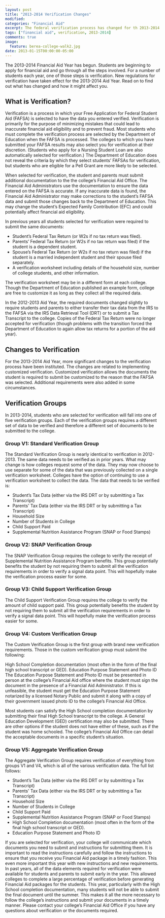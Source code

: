 ```yaml
---
layout: post
title: "2013-2014 Verification Changes"
modified:
categories: "Financial Aid"
excerpt: The federal verification process has changed for th 2013-2014 aid year. Learn about all the changes.
tags: ["financial aid", verification, 2013-2014]
comments: true
image:
  feature: berea-college-walk2.jpg
date: 2013-01-15T00:00:00-05:00
---
```


The 2013-2014 Financial Aid Year has begun. Students are beginning to apply for financial aid and go through all the steps involved. For a number of students each year, one of those steps is verification. New regulations for verification have taken effect for the 2013-2014 Aid Year. Read on to find out what has changed and how it might affect you.

## What is Verification?

Verification is a process in which your Free Application for Federal Student Aid (FAFSA) is selected to have the data you entered verified. Verification is primarily for the purpose of minimizing mistakes that could lead to inaccurate financial aid eligibility and to prevent fraud. Most students who must complete the verification process are selected by the Department of Education when the FAFSA is processed. The colleges to which you have submitted your FAFSA results may also select you for verification at their discretion. (Students who apply for a Nursing Student Loan are also automatically selected for verification.) The Department of Education does not reveal the criteria by which they select students’ FAFSAs for verification, but students who are eligible for a Pell Grant are more likely to be selected.

When selected for verification, the student and parents must submit additional documentation to the the college’s Financial Aid Office. The Financial Aid Administrators use the documentation to ensure the data entered on the FAFSA is accurate. If any inaccurate data is found, the Financial Aid Administrator may make corrections to the student’s FAFSA data and submit those changes back to the Department of Education. This may change the student’s Expected Family Contribution (EFC) and could potentially affect financial aid eligibility.

In previous years all students selected for verification were required to submit the same documents:

-   Student’s Federal Tax Return (or W2s if no tax return was filed).
-   Parents’ Federal Tax Return (or W2s if no tax return was filed) if the student is a dependent student.
-   Spouse’s Federal Tax Return (or W2s if no tax return was filed) if the student is a married independent student and their spouse filed separately.
-   A verification worksheet including details of the household size, number of college students, and other information.

The verification worksheet may be in a different form at each college. Though the Department of Education published an example form, college are free to customize it as long as they collect all the required data.

In the 2012-2013 Aid Year, the required documents changed slightly to require students and parents to either transfer their tax data from the IRS to the FAFSA via the IRS Data Retrieval Tool (DRT) or to submit a Tax Transcript to the college. Copies of the Federal Tax Return were no longer accepted for verification (though problems with the transition forced the Department of Education to again allow tax returns for a portion of the aid year).

## Changes to Verification

For the 2013-2014 Aid Year, more significant changes to the verification process have been instituted. The changes are related to implementing customized verification. Customized verification allows the documents the student is required to submit be customized to the reason that the FAFSA was selected. Additional requirements were also added in some circumstances.

## Verification Groups

In 2013-2014, students who are selected for verification will fall into one of five verification groups. Each of the verification groups requires a different set of data to be verified and therefore a different set of documents to be submitted to the college.

### Group V1: Standard Verification Group

The Standard Verification Group is nearly identical to verification in 2012-2013. The same data needs to be verified as in prior years. What may change is how colleges request some of the data. They may now choose to use separate for some of the data that was previously collected on a single verification worksheet. Colleges have the option of continuing to use a verification worksheet to collect the data. The data that needs to be verified is:

-   Student’s Tax Data (either via the IRS DRT or by submitting a Tax Transcript)
-   Parents' Tax Data (either via the IRS DRT or by submitting a Tax Transcript)
-   Household Size
-   Number of Students in College
-   Child Support Paid
-   Supplemental Nutrition Assistance Program (SNAP or Food Stamps)

### Group V2: SNAP Verification Group

The SNAP Verification Group requires the college to verify the receipt of Supplemental Nutrition Assistance Program benefits. This group potentially benefits the student by not requiring them to submit all the verification requirements in order to verify a signal data point. This will hopefully make the verification process easier for some.

### Group V3: Child Support Verification Group

The Child Support Verification Group requires the college to verify the amount of child support paid. This group potentially benefits the student by not requiring them to submit all the verification requirements in order to verify a signal data point. This will hopefully make the verification process easier for some.

### Group V4: Custom Verification Group

The Custom Verification Group is the first group with brand new verification requirements. Those in the custom verification group must submit the following:

High School Completion documentation (most often in the form of the final high school transcript or GED). Education Purpose Statement and Photo ID The Education Purpose Statement and Photo ID must be presented in person at the college’s Financial Aid office where the student must sign the document in the presence of a Financial Aid Administrator. If this is unfeasible, the student must get the Education Purpose Statement notarized by a licensed Notary Public and submit it along with a copy of their government issued photo ID to the college’s Financial Aid Office.

Most students can satisfy the High School completion documentation by submitting their final High School transcript to the college. A General Education Development (GED) certification may also be submitted. There are other options if the student does not have either of these, such as if the student was home schooled. The college’s Financial Aid Office can detail the acceptable documents in a specific student’s situation.

### Group V5: Aggregate Verification Group

The Aggregate Verification Group requires verification of everything from groups V1 and V4, which is all of the various verification data. The full list follows:

-   Student’s Tax Data (either via the IRS DRT or by submitting a Tax Transcript)
-   Parents' Tax Data (either via the IRS DRT or by submitting a Tax Transcript)
-   Household Size
-   Number of Students in College
-   Child Support Paid
-   Supplemental Nutrition Assistance Program (SNAP or Food Stamps)
-   High School Completion documentation (most often in the form of the final high school transcript or GED).
-   Education Purpose Statement and Photo ID

If you are selected for verification, your college will communicate which documents you need to submit and instructions for submitting them. It is important to read the instructions carefully and follow the instructions to ensure that you receive you Financial Aid package in a timely fashion. This even more important this year with new instructions and new requirements. In past years, all of the data elements required for verification were available for students and parents to submit early in the year. This allowed colleges to complete a large percentage of verification before generating Financial Aid packages for the students. This year, particularly with the High School completion documentation, many students will not be able to submit the final document until the summer. This makes it all the more necessary to follow the college’s instructions and submit your documents in a timely manner. Please contact your college’s Financial Aid Office if you have any questions about verification or the documents required.
